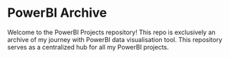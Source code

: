 # PowerBI Archive
Welcome to the PowerBI Projects repository! This repo is exclusively an archive of my journey with PowerBI data visualisation tool. This repository serves as a centralized hub for all my PowerBI projects. 

